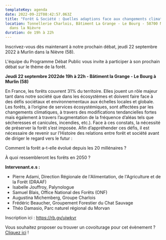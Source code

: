```yaml
---
templateKey: agenda
date: 2022-09-22T08:42:57.063Z
title: "Forêt & Société : Quelles adaptions face aux changements climatiques ?"
location: Tonnellerie Charlois, Bâtiment La Grange - Le Bourg - 58700 Murlin
  dans la Nièvre
duration: de 19h à 22h
---
```

Inscrivez-vous dès maintenant à notre prochain débat, jeudi 22 septembre 2022 à Murlin dans la Nièvre (58).

L'équipe du Programme Débat Public vous invite à participer à son prochain débat sur le thème de la forêt.

**Jeudi 22 septembre 2022de 19h à 22h - Bâtiment la Grange - Le Bourg à Murlin (58)**

En France, les forêts couvrent 31% du territoire. Elles jouent un rôle majeur tant dans notre société que dans les écosystèmes et doivent faire face à des défis sociétaux et environnementaux aux échelles locales et globale. Les forêts, à l’origine de services écosystémiques, sont affectées par les changements climatiques, à travers des modifications tendancielles fortes mais également à travers l’augmentation de la fréquence d’aléas tels que sécheresses et canicules, incendies, etc.). Face à ces constats, la nécessité de préserver la forêt s’est imposée. Afin d’appréhender ces défis, il est nécessaire de revenir sur l’Histoire des relations entre forêt et société avant de diriger le regard vers le futur :

Comment la forêt a-t-elle évolué depuis les 20 millénaires ?

À quoi ressembleront les forêts en 2050 ?

**Intervenant.e.s :**

* Pierre Adami, Direction Régionale de l'Alimentation, de l'Agriculture et de la Forêt (DRAAF)
* Isabelle Jouffroy, Palynologue
* Samuel Blais, Office National des Forêts (ONF)
* Augustina Michemberg, Groupe Charlois
* Frédéric Beaucher, Groupement Forestier du Chat Sauvage
* Théo Damasio, Parc naturel régional du Morvan

Inscription ici : https://rb.gy/ujwkvr

Vous souhaitez proposer ou trouver un covoiturage pour cet évènement ? [Cliquez ici](https://rb.gy/0yfweg) !